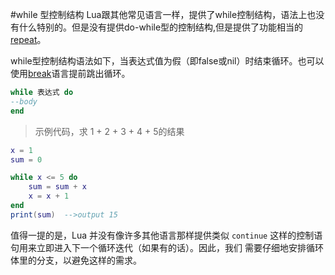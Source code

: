 #while 型控制结构
Lua跟其他常见语言一样，提供了while控制结构，语法上也没有什么特别的。但是没有提供do-while型的控制结构,但是提供了功能相当的[repeat](repeat.md)。

while型控制结构语法如下，当表达式值为假（即false或nil）时结束循环。也可以使用[break](break.md)语言提前跳出循环。

```lua
while 表达式 do
--body
end
```

>示例代码，求 1 + 2 + 3 + 4 + 5的结果

```lua
x = 1
sum = 0

while x <= 5 do
    sum = sum + x
    x = x + 1
end
print(sum)  -->output 15
```

值得一提的是，Lua 并没有像许多其他语言那样提供类似 `continue` 这样的控制语句用来立即进入下一个循环迭代（如果有的话）。因此，我们
需要仔细地安排循环体里的分支，以避免这样的需求。